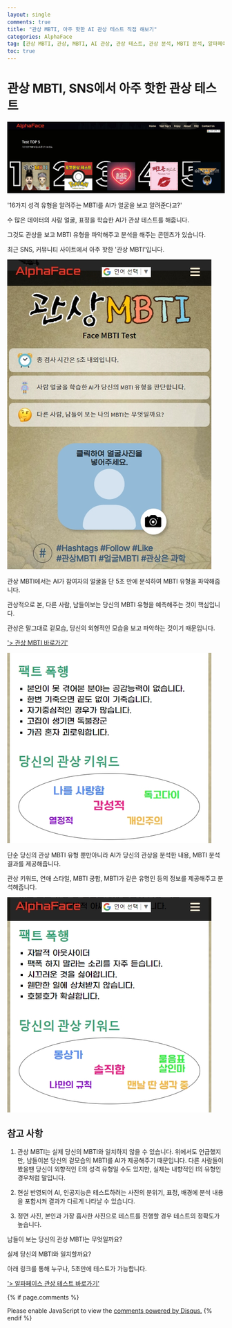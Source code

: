 ```yaml
---
layout: single
comments: true
title: "관상 MBTI, 아주 핫한 AI 관상 테스트 직접 해보기"
categories: AlphaFace
tag: [관상 MBTI, 관상, MBTI, AI 관상, 관상 테스트, 관상 분석, MBTI 분석, 알파페이스, alphaface]
toc: true
---
```



  <!-- Google addsense -->
  <script async src="https://pagead2.googlesyndication.com/pagead/js/adsbygoogle.js?client=ca-pub-2367691231152778"
    crossorigin="anonymous"></script>
  <!-- 상단 2개 -->
  <ins class="adsbygoogle" style="display:block" data-ad-client="ca-pub-2367691231152778" data-ad-slot="7442206282"
    data-ad-format="auto" data-full-width-responsive="true"></ins>
  <script>
    (adsbygoogle = window.adsbygoogle || []).push({});
  </script>


# 관상 MBTI, SNS에서 아주 핫한 관상 테스트

![facembti_page](/assets/img/36-1.jpg)

'16가지 성격 유형을 알려주는 MBTI를 AI가 얼굴을 보고 알려준다고?'

수 많은 데이터의 사람 얼굴, 표정을 학습한 AI가 관상 테스트를 해줍니다.

그것도 관상을 보고 MBTI 유형을 파악해주고 분석을 해주는 콘텐츠가 있습니다.

최근 SNS, 커뮤니티 사이트에서 아주 핫한 '관상 MBTI'입니다.

![facembti_page](/assets/img/35-2.jpg)

관상 MBTI에서는 AI가 참여자의 얼굴을 단 5초 만에 분석하여 MBTI 유형을 파악해줍니다.

관상적으로 본, 다른 사람, 남들이보는 당신의 MBTI 유형을 예측해주는 것이 핵심입니다.

관상은 말그대로 겉모습, 당신의 외형적인 모습을 보고 파악하는 것이기 때문입니다.

<a href="https://alphaface-ai.com/facembti/">'> 관상 MBTI 바로가기'</a>

![facembti_page](/assets/img/35-4.jpg)

단순 당신의 관상 MBTI 유형 뿐만아니라 AI가 당신의 관상을 분석한 내용, MBTI 분석 결과를 제공해줍니다.

관상 키워드, 연애 스타일, MBTI 궁합, MBTI가 같은 유명인 등의 정보를 제공해주고 분석해줍니다.

![facembti_page](/assets/img/37-1.jpg)


## 참고 사항

1. 관상 MBTI는 실제 당신의 MBTI와 일치하지 않을 수 있습니다. 위에서도 언급했지만, 남들이본 당신의 겉모습의 MBTI를 AI가 제공해주기 때문입니다. 다른 사람들이 봤을땐 당신이 외향적인 E의 성격 유형일 수도 있지만, 실제는 내향적인 I의 유형인 경우처럼 말입니다.

2. 현실 반영되어 AI, 인공지능은 테스트하려는 사진의 분위기, 표정, 배경에 분석 내용을 포함시켜 결과가 다르게 나타날 수 있습니다.

3. 정면 사진, 본인과 가장 흡사한 사진으로 테스트를 진행할 경우 테스트의 정확도가 높습니다.

남들이 보는 당신의 관상 MBTI는 무엇일까요?

실제 당신의 MBTI와 일치할까요?

아래 링크를 통해 누구나, 5초만에 테스트가 가능합니다.

<a href="https://alphaface-ai.com/">'> 알파페이스 관상 테스트 바로가기'</a>


  <!-- Google addsense -->
  <script async src="https://pagead2.googlesyndication.com/pagead/js/adsbygoogle.js?client=ca-pub-2367691231152778"
    crossorigin="anonymous"></script>
  <!-- alphaface.footer.add -->
  <ins class="adsbygoogle" style="display:block" data-ad-client="ca-pub-2367691231152778" data-ad-slot="8141421734"
    data-ad-format="auto" data-full-width-responsive="true"></ins>
  <script>
    (adsbygoogle = window.adsbygoogle || []).push({});
  </script>


{% if page.comments %}
<div id="disqus_thread"></div>
<script>
    /**
    *  RECOMMENDED CONFIGURATION VARIABLES: EDIT AND UNCOMMENT THE SECTION BELOW TO INSERT DYNAMIC VALUES FROM YOUR PLATFORM OR CMS.
    *  LEARN WHY DEFINING THESE VARIABLES IS IMPORTANT: https://disqus.com/admin/universalcode/#configuration-variables    */
    
    var disqus_config = function () {
    this.page.url = "{{ page.url | absolute_url }};";  // Replace PAGE_URL with your page's canonical URL variable
    this.page.identifier = "{{ page.id }}";; // Replace PAGE_IDENTIFIER with your page's unique identifier variable
    };
    
    (function() { // DON'T EDIT BELOW THIS LINE
    var d = document, s = d.createElement('script');
    s.src = 'https://alphafaceblog.disqus.com/embed.js';
    s.setAttribute('data-timestamp', +new Date());
    (d.head || d.body).appendChild(s);
    })();
</script>
<noscript>Please enable JavaScript to view the <a href="https://disqus.com/?ref_noscript">comments powered by Disqus.</a></noscript>
{% endif %}